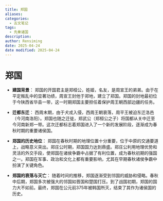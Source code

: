 ```yaml
---
title: 郑国
aliases: 
categories:
  - 古文笔记
tags:
  - 先秦诸国
description: 
author: Rensiming
date: 2025-04-24
date modified: 2025-04-24
---
```


# 郑国

- **建国背景**： 郑国的开国君主是郑桓公，姓姬，名友，是周宣王的弟弟。由于在平定叛乱中的显著功绩，周宣王封他于郑地，建立了郑国。郑国的封地最初位于今陕西省华县一带，这一时期郑国主要担任着保护周王朝西部边疆的任务。
    
- **迁都东迁**： 西周末期，由于犬戎入侵，西周王朝衰落，周平王被迫东迁洛邑（今河南洛阳）。郑国也随之迁徙，郑武公（郑桓公之子）将国都从关中迁至今河南新郑一带。这次迁都标志着郑国进入了一个新的发展阶段，逐渐成为春秋时期的重要诸侯国。
    
- **郑国的历史地位**： 郑国在春秋时期的地理位置十分重要，位于中原的交通要道上，战略意义突出。郑庄公时期，郑国国力达到鼎盛。郑庄公利用地理优势和灵活的外交手段，使郑国在诸侯争霸中占据了有利位置，成为春秋初期的强国之一。郑国在军事、政治和文化上都有重要影响，尤其在早期春秋诸侯争霸中扮演了关键角色。
    
- **郑国的衰落与灭亡**： 随着时间的推移，郑国逐渐受到邻国的威胁和侵略。春秋中后期，郑国多次被强大的邻国如晋国和楚国打压。到了战国初期，郑国的国力大不如前。最终，郑国在公元前375年被韩国所灭，结束了其作为诸侯国的历史。

